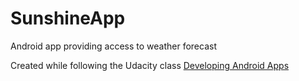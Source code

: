 # SunshineApp
Android app providing access to weather forecast

Created while following the Udacity class [Developing Android Apps](https://classroom.udacity.com/courses/ud853)
